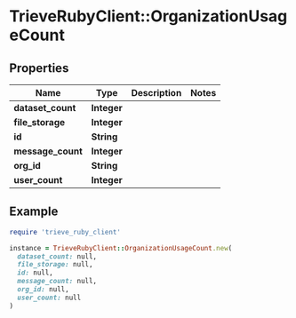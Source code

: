 # TrieveRubyClient::OrganizationUsageCount

## Properties

| Name | Type | Description | Notes |
| ---- | ---- | ----------- | ----- |
| **dataset_count** | **Integer** |  |  |
| **file_storage** | **Integer** |  |  |
| **id** | **String** |  |  |
| **message_count** | **Integer** |  |  |
| **org_id** | **String** |  |  |
| **user_count** | **Integer** |  |  |

## Example

```ruby
require 'trieve_ruby_client'

instance = TrieveRubyClient::OrganizationUsageCount.new(
  dataset_count: null,
  file_storage: null,
  id: null,
  message_count: null,
  org_id: null,
  user_count: null
)
```

